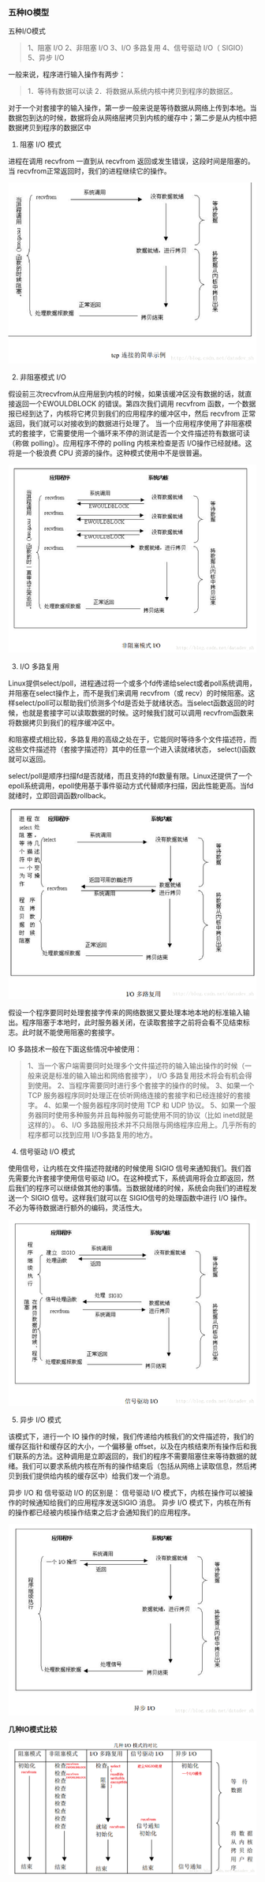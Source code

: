 ### 五种IO模型

五种I/O模式

> 1、阻塞 I/O
> 2、非阻塞 I/O
> 3、I/O 多路复用
> 4、信号驱动 I/O（ SIGIO）
> 5、异步 I/O

一般来说，程序进行输入操作有两步：

> 1．等待有数据可以读
> 2．将数据从系统内核中拷贝到程序的数据区。



对于一个对套接字的输入操作，第一步一般来说是等待数据从网络上传到本地。当数据包到达的时候，数据将会从网络层拷贝到内核的缓存中；第二步是从内核中把数据拷贝到程序的数据区中

1. 阻塞 I/O 模式

 进程在调用 recvfrom 一直到从 recvfrom 返回或发生错误，这段时间是阻塞的。当 recvfrom正常返回时，我们的进程继续它的操作。

![img](https://github.com/hello-sources/Relative_Things/blob/master/img/Linux_OS_img/IO1.png?raw=true)



2. 非阻塞模式 I/O

 假设前三次recvfrom从应用层到内核的时候，如果该缓冲区没有数据的话，就直接返回一个EWOULDBLOCK 的错误。第四次我们调用 recvfrom 函数，一个数据报已经到达了，内核将它拷贝到我们的应用程序的缓冲区中，然后 recvfrom 正常返回，我们就可以对接收到的数据进行处理了。
 当一个应用程序使用了非阻塞模式的套接字，它需要使用一个循环来不停的测试是否一个文件描述符有数据可读（称做 polling）。应用程序不停的 polling 内核来检查是否 I/O操作已经就绪。这将是一个极浪费 CPU 资源的操作。这种模式使用中不是很普遍。

![img](https://github.com/hello-sources/Relative_Things/blob/master/img/Linux_OS_img/IO2.png?raw=true)



3. I/O 多路复用

 Linux提供select/poll，进程通过将一个或多个fd传递给select或者poll系统调用，并阻塞在select操作上，而不是我们来调用 recvfrom（或 recv）的时候阻塞。这样select/poll可以帮助我们侦测多个fd是否处于就绪状态。当select函数返回的时候，也就是套接字可以读取数据的时候。这时候我们就可以调用 recvfrom函数来将数据拷贝到我们的程序缓冲区中。

 和阻塞模式相比较，多路复用的高级之处在于，它能同时等待多个文件描述符，而这些文件描述符（套接字描述符）其中的任意一个进入读就绪状态， select()函数就可以返回。

 select/poll是顺序扫描fd是否就绪，而且支持的fd数量有限。Linux还提供了一个epoll系统调用，epoll使用基于事件驱动方式代替顺序扫描，因此性能更高。当fd就绪时，立即回调函数rollback。

![img](https://github.com/hello-sources/Relative_Things/blob/master/img/Linux_OS_img/IO3.png?raw=true)





假设一个程序要同时处理套接字传来的网络数据又要处理本地本地的标准输入输出。程序阻塞于本地时，此时服务器关闭，在读取套接字之前将会看不见结束标志。此时就不能使用阻塞的套接字。

IO 多路技术一般在下面这些情况中被使用：

> 1、当一个客户端需要同时处理多个文件描述符的输入输出操作的时候（一般来说是标准的输入输出和网络套接字）， I/O 多路复用技术将会有机会得到使用。
>  2、当程序需要同时进行多个套接字的操作的时候。
>  3、如果一个 TCP 服务器程序同时处理正在侦听网络连接的套接字和已经连接好的套接字。
>  4、如果一个服务器程序同时使用 TCP 和 UDP 协议。
>  5、如果一个服务器同时使用多种服务并且每种服务可能使用不同的协议（比如 inetd就是这样的）。
>  6、I/O 多路服用技术并不只局限与网络程序应用上。几乎所有的程序都可以找到应用 I/O多路复用的地方。



4. 信号驱动 I/O 模式

 使用信号，让内核在文件描述符就绪的时候使用 SIGIO 信号来通知我们。我们首先需要允许套接字使用信号驱动 I/O。在这种模式下，系统调用将会立即返回，然后我们的程序可以继续做其他的事情。当数据就绪的时候，系统会向我们的进程发送一个 SIGIO 信号。这样我们就可以在 SIGIO信号的处理函数中进行 I/O 操作。不必为等待数据进行额外的编码，灵活性大。

![img](https://github.com/hello-sources/Relative_Things/blob/master/img/Linux_OS_img/IO4.png?raw=true)





5. 异步 I/O 模式

 该模式下，进行一个 IO 操作的时候，我们传递给内核我们的文件描述符，我们的缓存区指针和缓存区的大小，一个偏移量 offset，以及在内核结束所有操作后和我们联系的方法。这种调用是立即返回的，我们的程序不需要阻塞住来等待数据的就绪。我们可以要求系统内核在所有的操作结束后（包括从网络上读取信息，然后拷贝到我们提供给内核的缓存区中）给我们发一个消息。

异步 I/O 和 信号驱动 I/O 的区别是：
 信号驱动 I/O 模式下，内核在操作可以被操作的时候通知给我们的应用程序发送SIGIO 消息。
 异步 I/O 模式下，内核在所有的操作都已经被内核操作结束之后才会通知我们的应用程序。

![img](https://github.com/hello-sources/Relative_Things/blob/master/img/Linux_OS_img/IO5.png?raw=true)





**几种IO模式比较**

![img](https://github.com/hello-sources/Relative_Things/blob/master/img/Linux_OS_img/IO6.png?raw=true)

